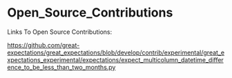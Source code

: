 # Open_Source_Contributions
Links To Open Source Contributions:

https://github.com/great-expectations/great_expectations/blob/develop/contrib/experimental/great_expectations_experimental/expectations/expect_multicolumn_datetime_difference_to_be_less_than_two_months.py
